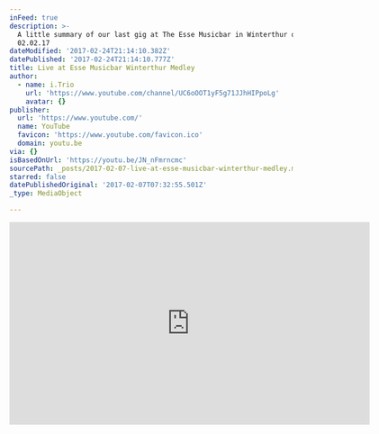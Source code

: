 ```yaml
---
inFeed: true
description: >-
  A little summary of our last gig at The Esse Musicbar in Winterthur on the
  02.02.17
dateModified: '2017-02-24T21:14:10.382Z'
datePublished: '2017-02-24T21:14:10.777Z'
title: Live at Esse Musicbar Winterthur Medley
author:
  - name: i.Trio
    url: 'https://www.youtube.com/channel/UC6oOOT1yF5g71JJhHIPpoLg'
    avatar: {}
publisher:
  url: 'https://www.youtube.com/'
  name: YouTube
  favicon: 'https://www.youtube.com/favicon.ico'
  domain: youtu.be
via: {}
isBasedOnUrl: 'https://youtu.be/JN_nFmrncmc'
sourcePath: _posts/2017-02-07-live-at-esse-musicbar-winterthur-medley.md
starred: false
datePublishedOriginal: '2017-02-07T07:32:55.501Z'
_type: MediaObject

---
```

<iframe src="https://cdn.embedly.com/widgets/media.html?src=https%3A%2F%2Fwww.youtube.com%2Fembed%2FJN_nFmrncmc%3Ffeature%3Doembed&amp;url=http%3A%2F%2Fwww.youtube.com%2Fwatch%3Fv%3DJN_nFmrncmc&amp;image=https%3A%2F%2Fi.ytimg.com%2Fvi%2FJN_nFmrncmc%2Fhqdefault.jpg&amp;key=b7d04c9b404c499eba89ee7072e1c4f7&amp;type=text%2Fhtml&amp;schema=youtube" width="640" height="360" scrolling="no" frameborder="0" allowfullscreen="" style=""></iframe>